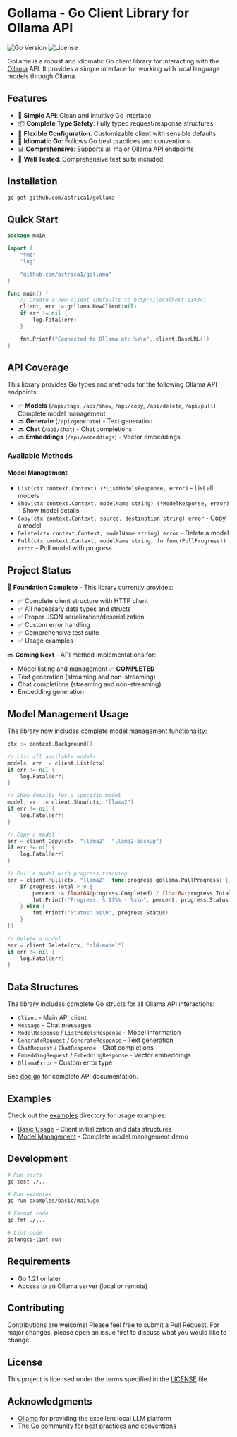 # Gollama - Go Client Library for Ollama API

![Go Version](https://img.shields.io/badge/go-1.21+-blue.svg)
![License](https://img.shields.io/badge/license-LICENSE-green.svg)

Gollama is a robust and idiomatic Go client library for interacting with the [Ollama](https://ollama.ai/) API. It provides a simple interface for working with local language models through Ollama.

## Features

- 🚀 **Simple API**: Clean and intuitive Go interface
- 📦 **Complete Type Safety**: Fully typed request/response structures
- 🔧 **Flexible Configuration**: Customizable client with sensible defaults
- 🎯 **Idiomatic Go**: Follows Go best practices and conventions
- 📊 **Comprehensive**: Supports all major Ollama API endpoints
- 🧪 **Well Tested**: Comprehensive test suite included

## Installation

```bash
go get github.com/astrica1/gollama
```

## Quick Start

```go
package main

import (
    "fmt"
    "log"

    "github.com/astrica1/gollama"
)

func main() {
    // Create a new client (defaults to http://localhost:11434)
    client, err := gollama.NewClient(nil)
    if err != nil {
        log.Fatal(err)
    }

    fmt.Printf("Connected to Ollama at: %s\n", client.BaseURL())
}
```

## API Coverage

This library provides Go types and methods for the following Ollama API endpoints:

- ✅ **Models** (`/api/tags`, `/api/show`, `/api/copy`, `/api/delete`, `/api/pull`) - Complete model management
- 🔜 **Generate** (`/api/generate`) - Text generation
- 🔜 **Chat** (`/api/chat`) - Chat completions
- 🔜 **Embeddings** (`/api/embeddings`) - Vector embeddings

### Available Methods

#### Model Management

- `List(ctx context.Context) (*ListModelsResponse, error)` - List all models
- `Show(ctx context.Context, modelName string) (*ModelResponse, error)` - Show model details
- `Copy(ctx context.Context, source, destination string) error` - Copy a model
- `Delete(ctx context.Context, modelName string) error` - Delete a model
- `Pull(ctx context.Context, modelName string, fn func(PullProgress)) error` - Pull model with progress

## Project Status

🚧 **Foundation Complete** - This library currently provides:

- ✅ Complete client structure with HTTP client
- ✅ All necessary data types and structs
- ✅ Proper JSON serialization/deserialization
- ✅ Custom error handling
- ✅ Comprehensive test suite
- ✅ Usage examples

🔜 **Coming Next** - API method implementations for:

- ~~Model listing and management~~ ✅ **COMPLETED**
- Text generation (streaming and non-streaming)
- Chat completions (streaming and non-streaming)  
- Embedding generation

## Model Management Usage

The library now includes complete model management functionality:

```go
ctx := context.Background()

// List all available models
models, err := client.List(ctx)
if err != nil {
    log.Fatal(err)
}

// Show details for a specific model
model, err := client.Show(ctx, "llama2")
if err != nil {
    log.Fatal(err)
}

// Copy a model
err = client.Copy(ctx, "llama2", "llama2-backup")
if err != nil {
    log.Fatal(err)
}

// Pull a model with progress tracking
err = client.Pull(ctx, "llama2", func(progress gollama.PullProgress) {
    if progress.Total > 0 {
        percent := float64(progress.Completed) / float64(progress.Total) * 100
        fmt.Printf("Progress: %.1f%% - %s\n", percent, progress.Status)
    } else {
        fmt.Printf("Status: %s\n", progress.Status)
    }
})

// Delete a model
err = client.Delete(ctx, "old-model")
if err != nil {
    log.Fatal(err)
}
```

## Data Structures

The library includes complete Go structs for all Ollama API interactions:

- `Client` - Main API client
- `Message` - Chat messages
- `ModelResponse` / `ListModelsResponse` - Model information
- `GenerateRequest` / `GenerateResponse` - Text generation
- `ChatRequest` / `ChatResponse` - Chat completions
- `EmbeddingRequest` / `EmbeddingResponse` - Vector embeddings
- `OllamaError` - Custom error type

See [doc.go](doc.go) for complete API documentation.

## Examples

Check out the [examples](examples/) directory for usage examples:

- [Basic Usage](examples/basic/main.go) - Client initialization and data structures
- [Model Management](examples/model-management/main.go) - Complete model management demo

## Development

```bash
# Run tests
go test ./...

# Run examples
go run examples/basic/main.go

# Format code
go fmt ./...

# Lint code
golangci-lint run
```

## Requirements

- Go 1.21 or later
- Access to an Ollama server (local or remote)

## Contributing

Contributions are welcome! Please feel free to submit a Pull Request. For major changes, please open an issue first to discuss what you would like to change.

## License

This project is licensed under the terms specified in the [LICENSE](LICENSE) file.

## Acknowledgments

- [Ollama](https://ollama.ai/) for providing the excellent local LLM platform
- The Go community for best practices and conventions
